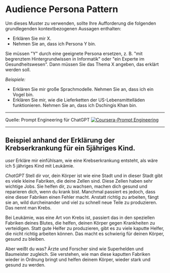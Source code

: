 # Audience Persona Pattern

Um dieses Muster zu verwenden, sollte Ihre Aufforderung die folgenden grundlegenden kontextbezogenen Aussagen enthalten:

* Erklären Sie mir X.
* Nehmen Sie an, dass ich Persona Y bin.

Sie müssen "Y" durch eine geeignete Persona ersetzen, z. B. "mit begrenztem Hintergrundwissen in Informatik" oder "ein Experte im Gesundheitswesen". Dann müssen Sie das Thema X angeben, das erklärt werden soll.

_Beispiele:_

* Erklären Sie mir große Sprachmodelle. Nehmen Sie an, dass ich ein Vogel bin.
* Erklären Sie mir, wie die Lieferketten der US-Lebensmittelläden funktionieren. Nehmen Sie an, dass ich Dschingis Khan bin.

---

Quelle: Prompt Engineering für ChatGPT [![Coursera-Prompt Engineering](https://img.shields.io/badge/Coursera-Prompt%20Engineering-0078D4)](https://www.coursera.org/learn/prompt-engineering/home/info)

---

## Beispiel anhand der Erklärung der Krebserkrankung für ein 5jähriges Kind.

_user_
Erkläre mir einfühlsam, wie eine Krebserkrankung entsteht, als wäre ich 5 jähriges Kind mit Leukämie.

_ChatGPT_
Stell dir vor, dein Körper ist wie eine Stadt und in dieser Stadt gibt es viele kleine Fabriken, die deine Zellen sind. Diese Zellen haben sehr wichtige Jobs. Sie helfen dir, zu wachsen, machen dich gesund und reparieren dich, wenn du krank bist. Manchmal passiert es jedoch, dass eine dieser Fabriken einen Fehler macht. Anstatt richtig zu arbeiten, fängt sie an, wild durcheinander und viel zu schnell neue Teile zu produzieren. Das nennt man Krebs.

Bei Leukämie, was eine Art von Krebs ist, passiert das in den speziellen Fabriken deines Blutes, die helfen, deinen Körper gegen Krankheiten zu verteidigen. Statt gute Helfer zu produzieren, gibt es zu viele kaputte Helfer, die nicht richtig arbeiten können. Das macht es schwierig für deinen Körper, gesund zu bleiben.

Aber weißt du was? Ärzte und Forscher sind wie Superhelden und Baumeister zugleich. Sie verstehen, wie man diese kaputten Fabriken wieder in Ordnung bringt und helfen deinem Körper, wieder stark und gesund zu werden.
